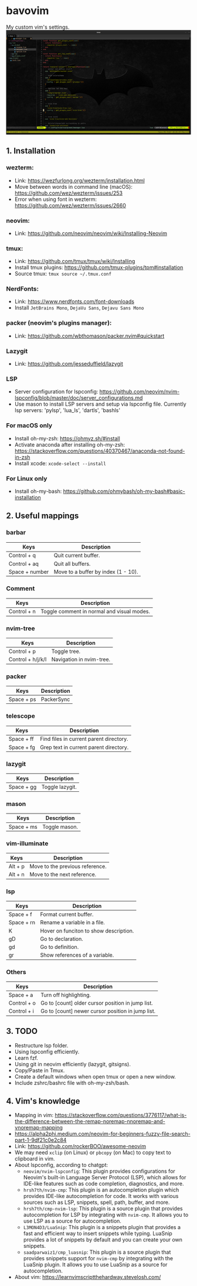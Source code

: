 # bavovim
My custom vim's settings.
![plot](./bavovim.png)

## 1. Installation 
### wezterm: 
- Link: https://wezfurlong.org/wezterm/installation.html
- Move between words in command line (macOS): https://github.com/wez/wezterm/issues/253
- Error when using font in wezterm: https://github.com/wez/wezterm/issues/2660
### neovim: 
- Link: https://github.com/neovim/neovim/wiki/Installing-Neovim
### tmux: 
- Link: https://github.com/tmux/tmux/wiki/Installing
- Install tmux plugins: https://github.com/tmux-plugins/tpm#installation
- Source tmux: `tmux source ~/.tmux.conf`
### NerdFonts: 
- Link: https://www.nerdfonts.com/font-downloads
- Install `JetBrains Mono`, `DejaVu Sans`, `Dejavu Sans Mono`
### packer (neovim's plugins manager): 
- Link: https://github.com/wbthomason/packer.nvim#quickstart
### Lazygit
- Link: https://github.com/jesseduffield/lazygit
### LSP
- Server configuration for lspconfig: https://github.com/neovim/nvim-lspconfig/blob/master/doc/server_configurations.md
- Use mason to install LSP servers and setup via lspconfig file. Currently lsp servers: 'pylsp', 'lua_ls', 'dartls', 'bashls'
### For macOS only
- Install oh-my-zsh: https://ohmyz.sh/#install 
- Activate anaconda after installing oh-my-zsh: https://stackoverflow.com/questions/40370467/anaconda-not-found-in-zsh
- Install xcode: `xcode-select --install`
### For Linux only
- Install oh-my-bash: https://github.com/ohmybash/oh-my-bash#basic-installation

## 2. Useful mappings
### barbar
| Keys | Description |
--- | --- |
| Control + q | Quit current buffer. |
| Control + aq | Quit all buffers. |
| Space + number | Move to a buffer by index (1 - 10). |
### Comment
| Keys | Description |
--- | --- |
| Control + n | Toggle comment in normal and visual modes. |
### nvim-tree
| Keys | Description |
--- | --- |
| Control + p | Toggle tree. |
| Control + h/j/k/l | Navigation in nvim-tree. |
### packer
| Keys | Description |
--- | --- |
| Space + ps | PackerSync |
### telescope
| Keys | Description |
--- | --- |
| Space + ff | Find files in current parent directory. |
| Space + fg | Grep text in current parent directory. |
### lazygit 
| Keys | Description |
--- | --- |
| Space + gg | Toggle lazygit. |
### mason
| Keys | Description |
--- | --- |
| Space + ms | Toggle mason. |
### vim-illuminate
| Keys | Description |
--- | --- |
| Alt + p | Move to the previous reference. |
| Alt + n | Move to the next reference. |
### lsp
| Keys | Description |
--- | --- |
| Space + f | Format current buffer. |
| Space + rn | Rename a variable in a file. |
| K | Hover on funciton to show description. |
| gD | Go to declaration. |
| gd | Go to definition. |
| gr | Show references of a variable. |

### Others
| Keys | Description |
--- | --- |
| Space + a | Turn off highlighting. |
| Control + o | Go to [count] older cursor position in jump list. |
| Control + i | Go to [count] newer cursor position in jump list. |

## 3. TODO
- Restructure lsp folder.
- Using lspconfig efficiently.
- Learn fzf.
- Using git in neovim efficiently (lazygit, gitsigns).
- Copy/Paste in Tmux.
- Create a default windows when open tmux or open a new window.
- Include zshrc/bashrc file with oh-my-zsh/bash.

## 4. Vim's knowledge 
- Mapping in vim: https://stackoverflow.com/questions/3776117/what-is-the-difference-between-the-remap-noremap-nnoremap-and-vnoremap-mapping
- https://alpha2phi.medium.com/neovim-for-beginners-fuzzy-file-search-part-1-9df21c0e2c84
- Link: https://github.com/rockerBOO/awesome-neovim
- We may need `xclip` (on Linux) or `pbcopy` (on Mac) to copy text to clipboard in vim.
- About lspconfig, according to chatgpt:
    + `neovim/nvim-lspconfig`: This plugin provides configurations for Neovim's built-in Language Server Protocol (LSP), which allows for IDE-like features such as code completion, diagnostics, and more.
    + `hrsh7th/nvim-cmp`: This plugin is an autocompletion plugin which provides IDE-like autocompletion for code. It works with various sources such as LSP, snippets, spell, path, buffer, and more.
    + `hrsh7th/cmp-nvim-lsp`: This plugin is a source plugin that provides autocompletion for LSP by integrating with `nvim-cmp`. It allows you to use LSP as a source for autocompletion.
    + `L3MON4D3/LuaSnip`: This plugin is a snippets plugin that provides a fast and efficient way to insert snippets while typing. LuaSnip provides a lot of snippets by default and you can create your own snippets.
    + `saadparwaiz1/cmp_luasnip`: This plugin is a source plugin that provides snippets support for `nvim-cmp` by integrating with the LuaSnip plugin. It allows you to use LuaSnip as a source for autocompletion.
- About vim: https://learnvimscriptthehardway.stevelosh.com/

